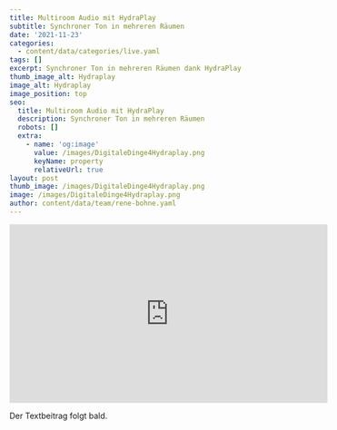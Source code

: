 ```yaml
---
title: Multiroom Audio mit HydraPlay
subtitle: Synchroner Ton in mehreren Räumen
date: '2021-11-23'
categories:
  - content/data/categories/live.yaml
tags: []
excerpt: Synchroner Ton in mehreren Räumen dank HydraPlay
thumb_image_alt: Hydraplay
image_alt: Hydraplay
image_position: top
seo:
  title: Multiroom Audio mit HydraPlay
  description: Synchroner Ton in mehreren Räumen
  robots: []
  extra:
    - name: 'og:image'
      value: /images/DigitaleDinge4Hydraplay.png
      keyName: property
      relativeUrl: true
layout: post
thumb_image: /images/DigitaleDinge4Hydraplay.png
image: /images/DigitaleDinge4Hydraplay.png
author: content/data/team/rene-bohne.yaml
---
```

<iframe width="560" height="315"
src="https://www.youtube.com/embed/jhkCNTelJdA?modestbranding=1"
frameborder="0" allow="accelerometer; autoplay; encrypted-media;
gyroscope; picture-in-picture" allowfullscreen>\</iframe>

Der Textbeitrag folgt bald.
